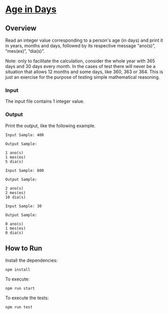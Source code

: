 # [Age in Days](https://www.beecrowd.com.br/judge/en/problems/view/1020) 

## Overview

Read an integer value corresponding to a person's age (in days) and print it in years, months and days, followed by its respective message “ano(s)”, “mes(es)”, “dia(s)”.

Note: only to facilitate the calculation, consider the whole year with 365 days and 30 days every month. In the cases of test there will never be a situation that allows 12 months and some days, like 360, 363 or 364. This is just an exercise for the purpose of testing simple mathematical reasoning.

### Input
The input file contains 1 integer value.


### Output
Print the output, like the following example.

```
Input Sample: 400 

Output Sample: 

1 ano(s)
1 mes(es)
5 dia(s)
```

```
Input Sample: 800 

Output Sample: 

2 ano(s)
2 mes(es)
10 dia(s)
```

```
Input Sample: 30 

Output Sample: 

0 ano(s)
1 mes(es)
0 dia(s)
```

## How to Run 

Install the dependencies:
``` 
npm install
```

To execute: 
``` 
npm run start
```

To execute the tests: 
``` 
npm run test
```